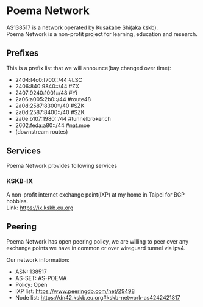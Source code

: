 # Poema Network
AS138517 is a network operated by Kusakabe Shi(aka kskb).  
Poema Network is a non-profit project for learning, education and research.

## Prefixes
This is a prefix list that we will announce(bay changed over time):
* 2404:f4c0:f700::/44 #LSC
* 2406:840:9840::/44 #ZX
* 2407:9240:1001::/48 #Yi
* 2a06:a005:2b0::/44 #route48
* 2a0d:2587:8300::/40 #SZK
* 2a0d:2587:8400::/40 #SZK
* 2a0e:b107:1980::/44 #tunnelbroker.ch
* 2602:feda:a80::/44 #nat.moe
* (downstream routes)

## Services
Poema Network provides following services

### KSKB-IX
A non-profit internet exchange point(IXP) at my home in Taipei for BGP hobbies.  
Link: https://ix.kskb.eu.org

## Peering
Poema Network has open peering policy, we are willing to peer over any exchange points we have in common or over wireguard tunnel via ipv4.

Our network information:
* ASN: 138517
* AS-SET: AS-POEMA
* Policy: Open
* IXP list: https://www.peeringdb.com/net/29498
* Node list: https://dn42.kskb.eu.org#kskb-network-as4242421817
